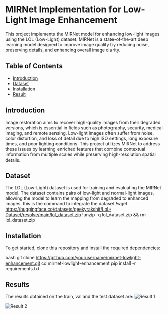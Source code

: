 # MIRNet Implementation for Low-Light Image Enhancement

This project implements the MIRNet model for enhancing low-light images using the LOL (Low-Light) dataset. MIRNet is a state-of-the-art deep learning model designed to improve image quality by reducing noise, preserving details, and enhancing overall image clarity.

## Table of Contents

- [Introduction](#introduction)
- [Dataset](#dataset)
- [Installation](#installation)
- [Result](#result)


## Introduction

Image restoration aims to recover high-quality images from their degraded versions, which is essential in fields such as photography, security, medical imaging, and remote sensing. Low-light images often suffer from noise, color distortion, and loss of detail due to high ISO settings, long exposure times, and poor lighting conditions. This project utilizes MIRNet to address these issues by learning enriched features that combine contextual information from multiple scales while preserving high-resolution spatial details.

## Dataset

The LOL (Low-Light) dataset is used for training and evaluating the MIRNet model. The dataset contains pairs of low-light and normal-light images, allowing the model to learn the mapping from degraded to enhanced images.
this is the command to integrate the dataset
!wget https://huggingface.co/datasets/geekyrakshit/LoL-Dataset/resolve/main/lol_dataset.zip
!unzip -q lol_dataset.zip && rm lol_dataset.zip



## Installation

To get started, clone this repository and install the required dependencies:

bash
git clone https://github.com/yourusername/mirnet-lowlight-enhancement.git
cd mirnet-lowlight-enhancement
pip install -r requirements.txt


## Results

The results obtained on the train, val and the test dataset are: 
![Result 1](https://drive.google.com/uc?export=view&id=1INNkD2996tV4zxLubMzfbGuHOD-9PQQs)

![Result 2](https://drive.google.com/uc?export=view&id=1bkjB3CgpLf6lj9ByFek0OQ8hlktVfZO2)
